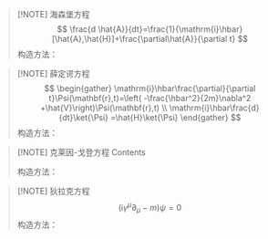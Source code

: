 
> [!NOTE] 海森堡方程
> $$
\frac{d \hat{A}}{dt}=\frac{1}{\mathrm{i}\hbar}[\hat{A},\hat{H}]+\frac{\partial\hat{A}}{\partial t}
> $$
> 构造方法：
> 


> [!NOTE] 薛定谔方程
> $$
\begin{gather}
\mathrm{i}\hbar\frac{\partial}{\partial t}\Psi(\mathbf{r},t)=\left( -\frac{\hbar^2}{2m}\nabla^2 +\hat{V}\right)\Psi(\mathbf{r},t) \\
\mathrm{i}\hbar\frac{d}{dt}\ket{\Psi} =\hat{H}\ket{\Psi}
\end{gather}
> $$
> 构造方法：


> [!NOTE] 克莱因-戈登方程
> Contents
> 
> 构造方法：


> [!NOTE] 狄拉克方程
> $$(\mathrm{i}\gamma^\mu \partial_{\mu}-m)\psi=0$$
> 构造方法：
